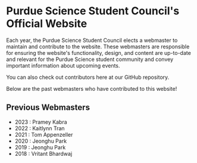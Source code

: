 # Purdue Science Student Council's Official Website

Each year, the Purdue Science Student Council elects a webmaster to maintain and contribute to the website. These webmasters are responsible for ensuring the website's functionality, design, and content are up-to-date and relevant for the Purdue Science student community and convey important information about upcoming events.

You can also check out contributors here at our GitHub repository.

Below are the past webmasters who have contributed to this website!

## Previous Webmasters

- 2023 : Pramey Kabra  
- 2022 : Kaitlynn Tran  
- 2021 : Tom Appenzeller  
- 2020 : Jeonghu Park  
- 2019 : Jeonghu Park  
- 2018 : Vritant Bhardwaj  

